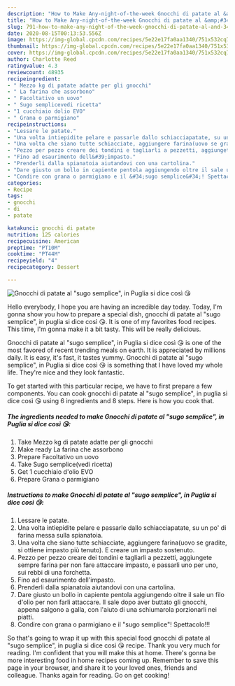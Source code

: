 ```yaml
---
description: "How to Make Any-night-of-the-week Gnocchi di patate al &amp;#34;sugo semplice&amp;#34;, in Puglia si dice così 😘"
title: "How to Make Any-night-of-the-week Gnocchi di patate al &amp;#34;sugo semplice&amp;#34;, in Puglia si dice così 😘"
slug: 791-how-to-make-any-night-of-the-week-gnocchi-di-patate-al-and-34-sugo-semplice-and-34-in-puglia-si-dice-cosi
date: 2020-08-15T00:13:53.556Z
image: https://img-global.cpcdn.com/recipes/5e22e17fa0aa1340/751x532cq70/gnocchi-di-patate-al-sugo-semplice-in-puglia-si-dice-cosi-😘-recipe-main-photo.jpg
thumbnail: https://img-global.cpcdn.com/recipes/5e22e17fa0aa1340/751x532cq70/gnocchi-di-patate-al-sugo-semplice-in-puglia-si-dice-cosi-😘-recipe-main-photo.jpg
cover: https://img-global.cpcdn.com/recipes/5e22e17fa0aa1340/751x532cq70/gnocchi-di-patate-al-sugo-semplice-in-puglia-si-dice-cosi-😘-recipe-main-photo.jpg
author: Charlotte Reed
ratingvalue: 4.3
reviewcount: 48935
recipeingredient:
- " Mezzo kg di patate adatte per gli gnocchi"
- " La farina che assorbono"
- " Facoltativo un uovo"
- " Sugo semplicevedi ricetta"
- "1 cucchiaio dolio EVO"
- " Grana o parmigiano"
recipeinstructions:
- "Lessare le patate."
- "Una volta intiepidite pelare e passarle dallo schiacciapatate, su un po&#39; di farina messa sulla spianatoia."
- "Una volta che siano tutte schiacciate, aggiungere farina(uovo se gradite, si ottiene impasto più tenuto). E creare un impasto sostenuto."
- "Pezzo per pezzo creare dei tondini e tagliarli a pezzetti, aggiungete sempre farina per non fare attaccare impasto, e passarli uno per uno, sui rebbi di una forchetta."
- "Fino ad esaurimento dell&#39;impasto."
- "Prenderli dalla spianatoia aiutandovi con una cartolina."
- "Dare giusto un bollo in capiente pentola aggiungendo oltre il sale un filo d&#39;olio per non farli attaccare. Il sale dopo aver buttato gli gnocchi, appena salgono a galla, con l&#39;aiuto di una schiumarola porzionarli nei piatti."
- "Condire con grana o parmigiano e il &#34;sugo semplice&#34;! Spettacolo!!!"
categories:
- Recipe
tags:
- gnocchi
- di
- patate

katakunci: gnocchi di patate 
nutrition: 125 calories
recipecuisine: American
preptime: "PT10M"
cooktime: "PT44M"
recipeyield: "4"
recipecategory: Dessert

---
```



![Gnocchi di patate al &#34;sugo semplice&#34;, in Puglia si dice così 😘](https://img-global.cpcdn.com/recipes/5e22e17fa0aa1340/751x532cq70/gnocchi-di-patate-al-sugo-semplice-in-puglia-si-dice-cosi-😘-recipe-main-photo.jpg)

Hello everybody, I hope you are having an incredible day today. Today, I'm gonna show you how to prepare a special dish, gnocchi di patate al &#34;sugo semplice&#34;, in puglia si dice così 😘. It is one of my favorites food recipes. This time, I'm gonna make it a bit tasty. This will be really delicious.

Gnocchi di patate al &#34;sugo semplice&#34;, in Puglia si dice così 😘 is one of the most favored of recent trending meals on earth. It is appreciated by millions daily. It is easy, it's fast, it tastes yummy. Gnocchi di patate al &#34;sugo semplice&#34;, in Puglia si dice così 😘 is something that I have loved my whole life. They're nice and they look fantastic.




To get started with this particular recipe, we have to first prepare a few components. You can cook gnocchi di patate al &#34;sugo semplice&#34;, in puglia si dice così 😘 using 6 ingredients and 8 steps. Here is how you cook that.

<!--inarticleads1-->

##### The ingredients needed to make Gnocchi di patate al &#34;sugo semplice&#34;, in Puglia si dice così 😘:

1. Take  Mezzo kg di patate adatte per gli gnocchi
1. Make ready  La farina che assorbono
1. Prepare  Facoltativo un uovo
1. Take  Sugo semplice(vedi ricetta)
1. Get 1 cucchiaio d&#39;olio EVO
1. Prepare  Grana o parmigiano




<!--inarticleads2-->

##### Instructions to make Gnocchi di patate al &#34;sugo semplice&#34;, in Puglia si dice così 😘:

1. Lessare le patate.
1. Una volta intiepidite pelare e passarle dallo schiacciapatate, su un po&#39; di farina messa sulla spianatoia.
1. Una volta che siano tutte schiacciate, aggiungere farina(uovo se gradite, si ottiene impasto più tenuto). E creare un impasto sostenuto.
1. Pezzo per pezzo creare dei tondini e tagliarli a pezzetti, aggiungete sempre farina per non fare attaccare impasto, e passarli uno per uno, sui rebbi di una forchetta.
1. Fino ad esaurimento dell&#39;impasto.
1. Prenderli dalla spianatoia aiutandovi con una cartolina.
1. Dare giusto un bollo in capiente pentola aggiungendo oltre il sale un filo d&#39;olio per non farli attaccare. Il sale dopo aver buttato gli gnocchi, appena salgono a galla, con l&#39;aiuto di una schiumarola porzionarli nei piatti.
1. Condire con grana o parmigiano e il &#34;sugo semplice&#34;! Spettacolo!!!




So that's going to wrap it up with this special food gnocchi di patate al &#34;sugo semplice&#34;, in puglia si dice così 😘 recipe. Thank you very much for reading. I'm confident that you will make this at home. There's gonna be more interesting food in home recipes coming up. Remember to save this page in your browser, and share it to your loved ones, friends and colleague. Thanks again for reading. Go on get cooking!
